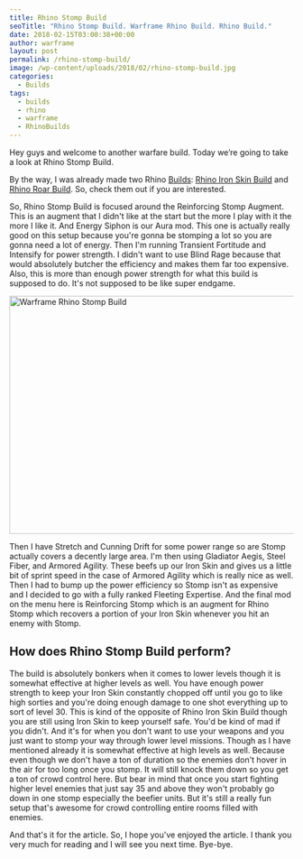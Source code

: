```yaml
---
title: Rhino Stomp Build
seoTitle: "Rhino Stomp Build. Warframe Rhino Build. Rhino Build."
date: 2018-02-15T03:00:38+00:00
author: warframe
layout: post
permalink: /rhino-stomp-build/
image: /wp-content/uploads/2018/02/rhino-stomp-build.jpg
categories:
  - Builds
tags:
  - builds
  - rhino
  - warframe
  - RhinoBuilds
---
```

Hey guys and welcome to another warfare build. Today we’re going to take a look at Rhino Stomp Build.<!--more-->

By the way, I was already made two Rhino [Builds](https://warframeblog.com/warframe-builds/): [Rhino Iron Skin Build](https://warframeblog.com/rhino-iron-skin-build/) and [Rhino Roar Build](https://warframeblog.com/rhino-roar-build/). So, check them out if you are interested.

So, Rhino Stomp Build is focused around the Reinforcing Stomp Augment. This is an augment that I didn't like at the start but the more I play with it the more I like it. And Energy Siphon is our Aura mod. This one is actually really good on this setup because you're gonna be stomping a lot so you are gonna need a lot of energy. Then I'm running Transient Fortitude and Intensify for power strength. I didn't want to use Blind Rage because that would absolutely butcher the efficiency and makes them far too expensive. Also, this is more than enough power strength for what this build is supposed to do. It's not supposed to be like super endgame.

<img src="https://warframeblog.com/wp-content/uploads/2018/02/rhino-stomp-build-mods-1024x576.png" title="Rhino Prime Stomp Build" alt="Warframe Rhino Stomp Build" width="750" height="422" class="alignnone size-large wp-image-878" srcset="https://warframeblog.com/wp-content/uploads/2018/02/rhino-stomp-build-mods-1024x576.png 1024w, https://warframeblog.com/wp-content/uploads/2018/02/rhino-stomp-build-mods-300x169.png 300w, https://warframeblog.com/wp-content/uploads/2018/02/rhino-stomp-build-mods-768x432.png 768w" sizes="(max-width: 750px) 100vw, 750px" />

Then I have Stretch and Cunning Drift for some power range so are Stomp actually covers a decently large area. I'm then using Gladiator Aegis, Steel Fiber, and Armored Agility. These beefs up our Iron Skin and gives us a little bit of sprint speed in the case of Armored Agility which is really nice as well. Then I had to bump up the power efficiency so Stomp isn't as expensive and I decided to go with a fully ranked Fleeting Expertise. And the final mod on the menu here is Reinforcing Stomp which is an augment for Rhino Stomp which recovers a portion of your Iron Skin whenever you hit an enemy with Stomp.

## How does Rhino Stomp Build perform?

The build is absolutely bonkers when it comes to lower levels though it is somewhat effective at higher levels as well. You have enough power strength to keep your Iron Skin constantly chopped off until you go to like high sorties and you're doing enough damage to one shot everything up to sort of level 30. This is kind of the opposite of Rhino Iron Skin Build though you are still using Iron Skin to keep yourself safe. You'd be kind of mad if you didn't. And it's for when you don't want to use your weapons and you just want to stomp your way through lower level missions. Though as I have mentioned already it is somewhat effective at high levels as well. Because even though we don't have a ton of duration so the enemies don't hover in the air for too long once you stomp. It will still knock them down so you get a ton of crowd control here. But bear in mind that once you start fighting higher level enemies that just say 35 and above they won't probably go down in one stomp especially the beefier units. But it's still a really fun setup that's awesome for crowd controlling entire rooms filled with enemies.

And that's it for the article. So, I hope you've enjoyed the article. I thank you very much for reading and I will see you next time. Bye-bye.